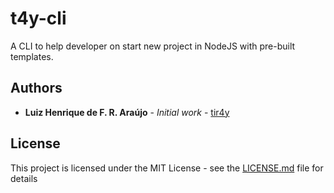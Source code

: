 # t4y-cli

A CLI to help developer on start new project in NodeJS with pre-built templates.

## Authors

* **Luiz Henrique de F. R. Araújo** - *Initial work* - [tir4y](https://github.com/tir4y)

## License

This project is licensed under the MIT License - see the [LICENSE.md](LICENSE.md) file for details
